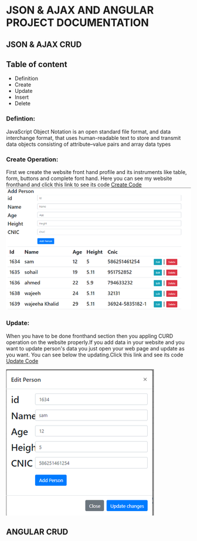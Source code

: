 # JSON & AJAX AND ANGULAR PROJECT DOCUMENTATION
## JSON & AJAX CRUD
## Table of content
-    Definition
-    Create 
-    Update
-    Insert
-    Delete
### Defintion:
JavaScript Object Notation is an open standard file format, and data interchange  format, that
            uses human-readable text to store and transmit data objects consisting of attribute–value pairs
            and array data types

### Create Operation:
First we create the website front hand profile and its instruments like table, form, 
                    buttons and complete font hand. Here you can see my website fronthand and 
click this link to see its code [Create Code](create.txt)
![](fronthand.PNG)
### Update:
When you have to be done fronthand section then you appling CURD operation on the website properly.If you add data in 
your website and you want to update person's data you just open your web page and update as you want. You can see below the 
updating.Click this link and see its code [Update Code](updating.txt)

![](update.PNG)









## ANGULAR CRUD



